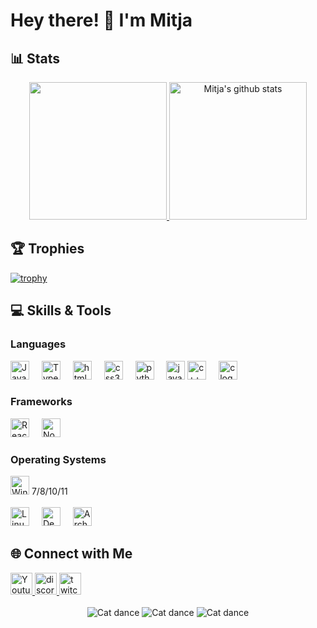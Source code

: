 # Hey there! 👋 I'm Mitja

## 📊 Stats
<div align="center">
  <a href="https://github.com/mitjach">
    <img src="https://github-readme-stats.vercel.app/api/top-langs/?username=mitjach&hide=ASP.NET,jupyter%20notebook&count_private=false&theme=gruvbox&hide_border=true" height="220px" style="border: none !important;" />
  </a>
  <a href="https://github.com/mitjach">
    <img src="https://github-readme-stats.vercel.app/api?username=mitjach&count_private=true&hide=stars&show_icons=true&theme=gruvbox&line_height=27&hide_border=true" alt="Mitja's github stats" height="220px" style="border: none !important;" />
  </a>
</div>

## 🏆 Trophies
[![trophy](https://github-profile-trophy.vercel.app/?username=MitjaCH&theme=gruvbox&rank=-?&margin-w=10&no-frame=true)](https://github.com/xk-rl)

## 💻 Skills & Tools
### Languages
<div align="left">
  <img src="https://cdn.jsdelivr.net/gh/devicons/devicon/icons/javascript/javascript-original.svg" height="30" alt="JavaScript" />
  <img width="12" />
  <img src="https://cdn.jsdelivr.net/gh/devicons/devicon/icons/typescript/typescript-original.svg" height="30" alt="TypeScript" />
  <img width="12" />
    <img src="https://cdn.jsdelivr.net/gh/devicons/devicon/icons/html5/html5-original.svg" height="30" alt="html5 logo"  />
  <img width="12" />
  <img src="https://cdn.jsdelivr.net/gh/devicons/devicon/icons/css3/css3-original.svg" height="30" alt="css3 logo"  />
  <img width="12" />
  <img src="https://cdn.jsdelivr.net/gh/devicons/devicon/icons/python/python-original.svg" height="30" alt="python logo"  />
  <img width="12" />
  <img src="https://cdn.jsdelivr.net/gh/devicons/devicon/icons/java/java-original.svg" height="30" alt="java logo" />
    <img src="https://cdn.jsdelivr.net/gh/devicons/devicon/icons/cplusplus/cplusplus-original.svg" height="30" alt="c++ logo" />
  <img width="12" />
  <img src="https://cdn.jsdelivr.net/gh/devicons/devicon/icons/c/c-original.svg" height="30" alt="c logo" />
</div>

### Frameworks
<div align="left">
  <img src="https://cdn.jsdelivr.net/gh/devicons/devicon/icons/react/react-original.svg" height="30" alt="React" />
  <img width="12" />
    <img src="https://cdn.jsdelivr.net/gh/devicons/devicon/icons/nodejs/nodejs-original.svg" height="30" alt="Node.js logo" />
</div>

### Operating Systems
<div align="left">
  <img src="https://cdn.jsdelivr.net/gh/devicons/devicon/icons/windows8/windows8-original.svg" height="30" alt="Windows" /> 7/8/10/11
  <img width="12" />
  <br />
  <br />
  <img src="https://cdn.jsdelivr.net/gh/devicons/devicon/icons/linux/linux-original.svg" height="30" alt="Linux" />
  <img width="12" />
   <img src="https://cdn.jsdelivr.net/gh/devicons/devicon/icons/debian/debian-original.svg" height="30" alt="Debian logo" />
  <img width="12" />
  <img src="https://cdn.jsdelivr.net/gh/devicons/devicon/icons/archlinux/archlinux-original.svg" height="30" alt="Arch Linux logo" />
</div>

## 🌐 Connect with Me
<div align="left">
  <a href="/">
    <img src="https://img.shields.io/static/v1?message=Youtube&logo=youtube&label=&color=FF0000&logoColor=white&labelColor=&style=for-the-badge" height="35" alt="Youtube" />
  </a>
    <a href="https://discord.gg/mitja">
    <img src="https://img.shields.io/static/v1?message=Discord&logo=discord&label=&color=7289DA&logoColor=white&labelColor=&style=for-the-badge" height="35" alt="discord logo" />
  </a>
    <a href="https://twitch.tv/mitjach">
    <img src="https://img.shields.io/static/v1?message=Twitch&logo=twitch&label=&color=9146FF&logoColor=white&labelColor=&style=for-the-badge" height="35" alt="twitch logo" />
  </a>
</div>

<div align="center">
  <br />
  <img src="https://media1.tenor.com/m/yNMGjXsoYGUAAAAd/cat-cats.gif" alt="Cat dance" />
  <img src="https://media1.tenor.com/m/jysc1QyPQjsAAAAd/cat-dance.gif" alt="Cat dance" />
  <img src="https://media1.tenor.com/m/zN5C2mTeYWoAAAAC/dnce.gif" alt="Cat dance" />
</div>
